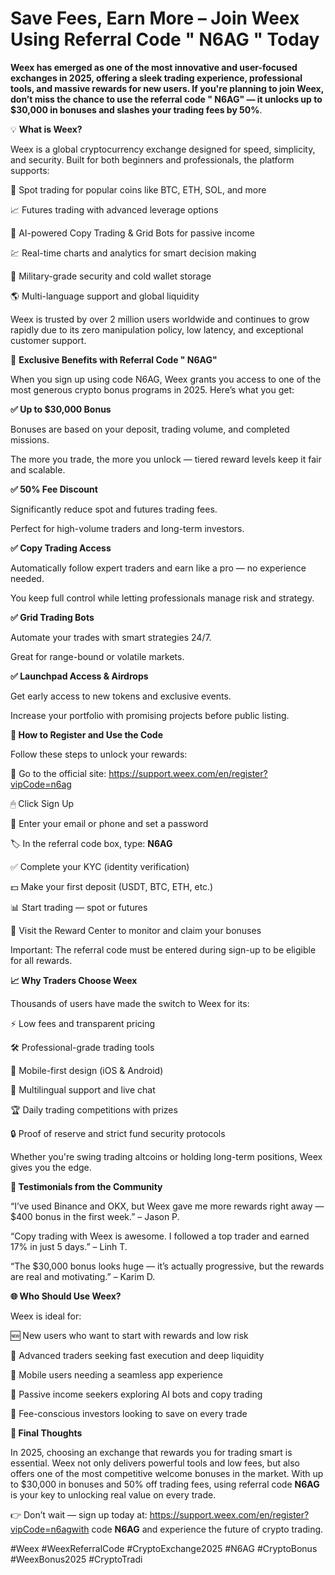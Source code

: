 # Save Fees, Earn More – Join Weex Using Referral Code " N6AG " Today

**Weex has emerged as one of the most innovative and user-focused exchanges in 2025, offering a sleek trading experience, professional tools, and massive rewards for new users. If you're planning to join Weex, don’t miss the chance to use the referral code " N6AG" — it unlocks up to $30,000 in bonuses and slashes your trading fees by 50%**.

💡 **What is Weex?**

Weex is a global cryptocurrency exchange designed for speed, simplicity, and security. Built for both beginners and professionals, the platform supports:

🔁 Spot trading for popular coins like BTC, ETH, SOL, and more

📈 Futures trading with advanced leverage options

🤖 AI-powered Copy Trading & Grid Bots for passive income

💹 Real-time charts and analytics for smart decision making

🔐 Military-grade security and cold wallet storage

🌎 Multi-language support and global liquidity

Weex is trusted by over 2 million users worldwide and continues to grow rapidly due to its zero manipulation policy, low latency, and exceptional customer support.

🎁 **Exclusive Benefits with Referral Code " N6AG"**

When you sign up using code N6AG, Weex grants you access to one of the most generous crypto bonus programs in 2025. Here’s what you get:

**✅ Up to $30,000 Bonus**

Bonuses are based on your deposit, trading volume, and completed missions.

The more you trade, the more you unlock — tiered reward levels keep it fair and scalable.

**✅ 50% Fee Discount**

Significantly reduce spot and futures trading fees.

Perfect for high-volume traders and long-term investors.

**✅ Copy Trading Access**

Automatically follow expert traders and earn like a pro — no experience needed.

You keep full control while letting professionals manage risk and strategy.

**✅ Grid Trading Bots**

Automate your trades with smart strategies 24/7.

Great for range-bound or volatile markets.

**✅ Launchpad Access & Airdrops**

Get early access to new tokens and exclusive events.

Increase your portfolio with promising projects before public listing.

**📝 How to Register and Use the Code**

Follow these steps to unlock your rewards:

🔗 Go to the official site:  https://support.weex.com/en/register?vipCode=n6ag

🖱 Click Sign Up

📨 Enter your email or phone and set a password

🏷 In the referral code box, type: **N6AG**

✅ Complete your KYC (identity verification)

💵 Make your first deposit (USDT, BTC, ETH, etc.)

📊 Start trading — spot or futures

🎁 Visit the Reward Center to monitor and claim your bonuses

Important: The referral code must be entered during sign-up to be eligible for all rewards.

**📈 Why Traders Choose Weex**

Thousands of users have made the switch to Weex for its:

⚡ Low fees and transparent pricing

🛠️ Professional-grade trading tools

📱 Mobile-first design (iOS & Android)

💬 Multilingual support and live chat

🏆 Daily trading competitions with prizes

🔒 Proof of reserve and strict fund security protocols

Whether you're swing trading altcoins or holding long-term positions, Weex gives you the edge.

**💬 Testimonials from the Community**

“I’ve used Binance and OKX, but Weex gave me more rewards right away — $400 bonus in the first week.” – Jason P.

“Copy trading with Weex is awesome. I followed a top trader and earned 17% in just 5 days.” – Linh T.

“The $30,000 bonus looks huge — it’s actually progressive, but the rewards are real and motivating.” – Karim D.

**🌐 Who Should Use Weex?**

Weex is ideal for:

🆕 New users who want to start with rewards and low risk

💼 Advanced traders seeking fast execution and deep liquidity

📱 Mobile users needing a seamless app experience

🤖 Passive income seekers exploring AI bots and copy trading

💸 Fee-conscious investors looking to save on every trade

**🧭 Final Thoughts**

In 2025, choosing an exchange that rewards you for trading smart is essential. Weex not only delivers powerful tools and low fees, but also offers one of the most competitive welcome bonuses in the market. With up to $30,000 in bonuses and 50% off trading fees, using referral code **N6AG** is your key to unlocking real value on every trade.

👉 Don’t wait — sign up today at: https://support.weex.com/en/register?vipCode=n6agwith code **N6AG** and experience the future of crypto trading.

#Weex #WeexReferralCode #CryptoExchange2025 #N6AG #CryptoBonus #WeexBonus2025 #CryptoTradi
